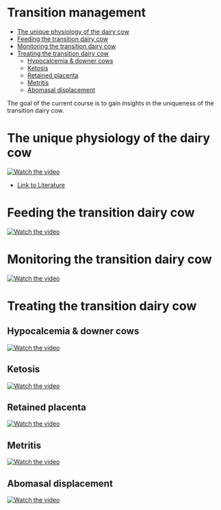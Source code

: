 Transition management
================

  - [The unique physiology of the dairy
    cow](#the-unique-physiology-of-the-dairy-cow)
  - [Feeding the transition dairy
    cow](#feeding-the-transition-dairy-cow)
  - [Monitoring the transition dairy
    cow](#monitoring-the-transition-dairy-cow)
  - [Treating the transition dairy
    cow](#treating-the-transition-dairy-cow)
      - [Hypocalcemia & downer cows](#hypocalcemia-downer-cows)
      - [Ketosis](#ketosis)
      - [Retained placenta](#retained-placenta)
      - [Metritis](#metritis)
      - [Abomasal displacement](#abomasal-displacement)

The goal of the current course is to gain insights in the uniqueness of
the transition dairy cow.

# The unique physiology of the dairy cow

[![Watch the
video](https://img.youtube.com/vi/_mi1PfdeV90/hqdefault.jpg)](https://www.youtube.com/watch?v=_mi1PfdeV90)

  - [Link to Literature](1_TheUniquePhysiologyOfTheDairyCow/Literature/)

# Feeding the transition dairy cow

[![Watch the
video](https://img.youtube.com/vi/_mi1PfdeV90/hqdefault.jpg)](https://www.youtube.com/watch?v=_mi1PfdeV90)

# Monitoring the transition dairy cow

[![Watch the
video](https://img.youtube.com/vi/_mi1PfdeV90/hqdefault.jpg)](https://www.youtube.com/watch?v=_mi1PfdeV90)

# Treating the transition dairy cow

## Hypocalcemia & downer cows

[![Watch the
video](https://img.youtube.com/vi/_mi1PfdeV90/hqdefault.jpg)](https://www.youtube.com/watch?v=_mi1PfdeV90)

## Ketosis

[![Watch the
video](https://img.youtube.com/vi/_mi1PfdeV90/hqdefault.jpg)](https://www.youtube.com/watch?v=_mi1PfdeV90)

## Retained placenta

[![Watch the
video](https://img.youtube.com/vi/_mi1PfdeV90/hqdefault.jpg)](https://www.youtube.com/watch?v=_mi1PfdeV90)

## Metritis

[![Watch the
video](https://img.youtube.com/vi/_mi1PfdeV90/hqdefault.jpg)](https://www.youtube.com/watch?v=_mi1PfdeV90)

## Abomasal displacement

[![Watch the
video](https://img.youtube.com/vi/_mi1PfdeV90/hqdefault.jpg)](https://www.youtube.com/watch?v=_mi1PfdeV90)
